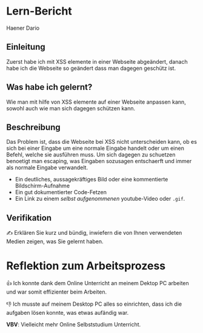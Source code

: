 # Lern-Bericht
Haener Dario

## Einleitung

Zuerst habe ich mit XSS elemente in einer Webseite abgeändert, danach habe ich die Webseite so geändert dass man dagegen geschütz ist.

## Was habe ich gelernt?

Wie man mit hilfe von XSS elemente auf einer Webseite anpassen kann, sowohl auch wie man sich dagegen schützen kann.

## Beschreibung

Das Problem ist, dass die Webseite bei XSS nicht unterscheiden kann, ob es sich bei einer Eingabe um eine normale Eingabe handelt oder um einen Befehl, welche sie ausführen muss. Um sich dagegen zu schuetzen benoetigt man escaping, was Eingaben sozusagen entschaerft und immer als normale Eingabe verwandelt.

* Ein deutliches, aussagekräftiges Bild oder eine kommentierte Bildschirm-Aufnahme
* Ein gut dokumentierter Code-Fetzen
* Ein Link zu einem *selbst aufgenommenen* youtube-Video oder `.gif`.

## Verifikation

✍️ Erklären Sie kurz und bündig, inwiefern die von Ihnen verwendeten Medien zeigen, was Sie gelernt haben.

# Reflektion zum Arbeitsprozess

👍 Ich konnte dank dem Online Unterricht an meinem Dektop PC arbeiten und war somit effizienter beim Arbeiten. 

👎 Ich musste auf meinem Desktop PC alles so einrichten, dass ich die aufgaben lösen konnte, was etwas aufändig war.

**VBV**: Vielleicht mehr Online Selbststudium Unterricht.

